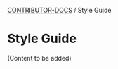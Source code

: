 <!-- Generated breadcrumbs - DO NOT EDIT -->

[CONTRIBUTOR-DOCS](../README.md) / Style Guide

<!-- Document title (editable) -->

# Style Guide

<!-- Document content (editable) -->

(Content to be added)
